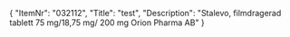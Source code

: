{
  "ItemNr": "032112",
  "Title": "test",
  "Description": "Stalevo, filmdragerad tablett 75 mg/18,75 mg/ 200 mg Orion Pharma AB"
}